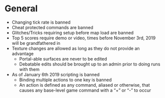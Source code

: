 # General

- Changing tick rate is banned
- Cheat protected commands are banned
- Glitches/Tricks requiring setup before map load are banned
- Top 5 scores require demo or video, times before November 3rd, 2019 will be grandfathered in
- Texture changes are allowed as long as they do not provide an advantage
  - Portal-able surfaces are never to be edited
  - Debatable edits should be brought up to an admin prior to doing runs with them
- As of January 6th 2019 scripting is banned
  - Binding multiple actions to one key is banned
  - An action is defined as any command, aliased or otherwise, that causes any base-level game command with a “+” or “-” to occur
